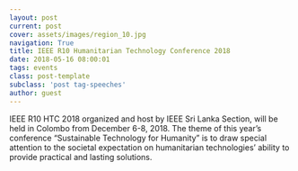 ```yaml
---
layout: post
current: post
cover: assets/images/region_10.jpg
navigation: True
title: IEEE R10 Humanitarian Technology Conference 2018
date: 2018-05-16 08:00:01
tags: events
class: post-template
subclass: 'post tag-speeches'
author: guest
---
```


IEEE R10 HTC 2018 organized and host by IEEE Sri Lanka Section, will be held in Colombo from December 6-8, 2018. The theme of this year’s conference “Sustainable Technology for Humanity” is to draw special attention to the societal expectation on humanitarian technologies’ ability to provide practical and lasting solutions.